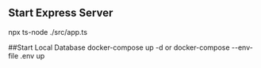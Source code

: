 ## Start Express Server
npx ts-node ./src/app.ts

##Start Local Database
docker-compose up -d or docker-compose --env-file .env up


